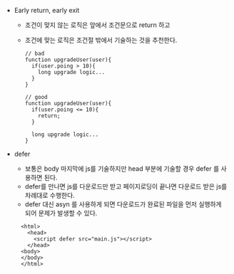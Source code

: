 * Early return, early exit
  - 조건이 맞지 않는 로직은 앞에서 조건문으로 return 하고 
  - 조건에 맞는 로직은 조건절 밖에서 기술하는 것을 추천한다.

    ```
    // bad
    function upgradeUser(user){
      if(user.poing > 10){
        long upgrade logic...
      }
    }

    // good
    function upgradeUser(user){
      if(user.poing <= 10){
        return;
      }

      long upgrade logic...
    }
    ```

* defer
  - 보통은 body 마지막에 js를 기술하지만 head 부분에 기술할 경우 defer 를 사용하면 된다.
  - defer를 만나면 js를 다운로드만 받고 페이지로딩이 끝나면 다운로드 받은 js를 차례대로 수행한다.
  - defer 대신 asyn 를 사용하게 되면 다운로드가 완료된 파일을 먼저 실행하게 되어 문제가 발생할 수 있다.

  ```
    <html>
      <head>
        <script defer src="main.js"></script>
      </head>
    <body>
    </body>
    </html>
   ```
